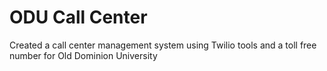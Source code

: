# ODU Call Center
 Created a call center management system using Twilio tools and a toll free number for Old Dominion University
